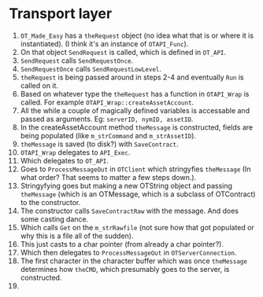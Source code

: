 # Transport layer

1. `OT_Made_Easy` has a `theRequest` object (no idea what that is or where it is instantiated). (I think it's an instance of `OTAPI_Func`).
2. On that object `SendRequest` is called, which is defined in `OT_API`.
3. `SendRequest` calls `SendRequestOnce`.
4. `SendRequestOnce` calls `SendRequestLowLevel`.
5. `theRequest` is being passed around in steps 2-4 and eventually `Run` is called on it.
6. Based on whatever type the `theRequest` has a function in `OTAPI_Wrap` is called. For example `OTAPI_Wrap::createAssetAccount`.
7. All the while a couple of magically defined variables is accessable and passed as arguments. Eg: `serverID, nymID, assetID`.
8. In the createAssetAccount method `theMessage` is constructed, fields are being populated (like `m_strCommand` and `m_strAssetID`).
9. `theMessage` is saved (to disk?) with `SaveContract`.
10. `OTAPI_Wrap` delegates to `API_Exec`.
11. Which delegates to `OT_API`.
12. Goes to `ProcessMessageOut` in `OTClient` which stringyfies `theMessage` (In what order? That seems to matter a few steps down.).
  1. Stringyfying goes but making a new OTString object and passing `theMessage` (which is an OTMessage, which is a subclass of OTContract) to the constructor.
  2. The constructor calls `SaveContractRaw` with the message. And does some casting dance.
  3. Which calls `Get` on the `m_strRawfile` (not sure how that got populated or why this is a file all of the sudden).
  4. This just casts to a char pointer (from already a char pointer?).
13. Which then delegates to `ProcessMessageOut` in `OTServerConnection`.
14. The first character in the character buffer which was once `theMessage` determines how `theCMD`, which presumably goes to the server, is constructed.
15. 
